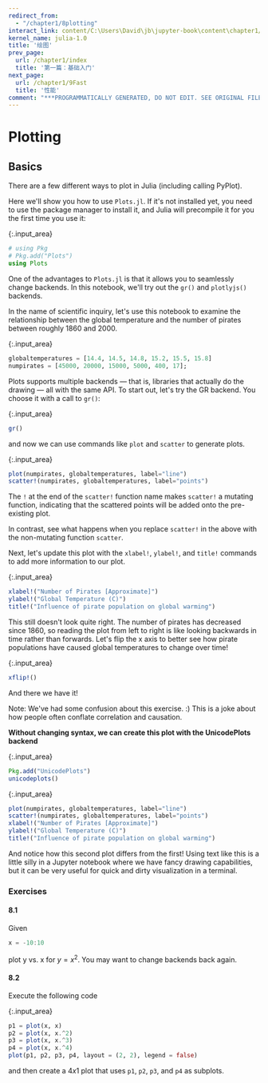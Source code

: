 ```yaml
---
redirect_from:
  - "/chapter1/8plotting"
interact_link: content/C:\Users\David\jb\jupyter-book\content\chapter1/8Plotting.ipynb
kernel_name: julia-1.0
title: '绘图'
prev_page:
  url: /chapter1/index
  title: '第一篇：基础入门'
next_page:
  url: /chapter1/9Fast
  title: '性能'
comment: "***PROGRAMMATICALLY GENERATED, DO NOT EDIT. SEE ORIGINAL FILES IN /content***"
---
```


# Plotting

## Basics
There are a few different ways to plot in Julia (including calling PyPlot). <br>

Here we'll show you how to use `Plots.jl`.  If it's not installed yet, you need to use the package manager to install it, and Julia will precompile it for you the first time you use it:



{:.input_area}
```julia
# using Pkg
# Pkg.add("Plots")
using Plots
```


One of the advantages to `Plots.jl` is that it allows you to seamlessly change backends. In this notebook, we'll try out the `gr()` and `plotlyjs()` backends.<br>

In the name of scientific inquiry, let's use this notebook to examine the relationship between the global temperature and the number of pirates between roughly 1860 and 2000.



{:.input_area}
```julia
globaltemperatures = [14.4, 14.5, 14.8, 15.2, 15.5, 15.8]
numpirates = [45000, 20000, 15000, 5000, 400, 17];
```


Plots supports multiple backends — that is, libraries that actually do the drawing — all with the same API. To start out, let's try the GR backend.  You choose it with a call to `gr()`:



{:.input_area}
```julia
gr()
```


and now we can use commands like `plot` and `scatter` to generate plots.



{:.input_area}
```julia
plot(numpirates, globaltemperatures, label="line")  
scatter!(numpirates, globaltemperatures, label="points") 
```


The `!` at the end of the `scatter!` function name makes `scatter!` a mutating function, indicating that the scattered points will be added onto the pre-existing plot.

In contrast, see what happens when you replace `scatter!` in the above with the non-mutating function `scatter`.

Next, let's update this plot with the `xlabel!`, `ylabel!`, and `title!` commands to add more information to our plot.



{:.input_area}
```julia
xlabel!("Number of Pirates [Approximate]")
ylabel!("Global Temperature (C)")
title!("Influence of pirate population on global warming")
```


This still doesn't look quite right. The number of pirates has decreased since 1860, so reading the plot from left to right is like looking backwards in time rather than forwards. Let's flip the x axis to better see how pirate populations have caused global temperatures to change over time!



{:.input_area}
```julia
xflip!()
```


And there we have it!

Note: We've had some confusion about this exercise. :) This is a joke about how people often conflate correlation and causation.

**Without changing syntax, we can create this plot with the UnicodePlots backend**



{:.input_area}
```julia
Pkg.add("UnicodePlots")
unicodeplots()
```




{:.input_area}
```julia
plot(numpirates, globaltemperatures, label="line")  
scatter!(numpirates, globaltemperatures, label="points") 
xlabel!("Number of Pirates [Approximate]")
ylabel!("Global Temperature (C)")
title!("Influence of pirate population on global warming")
```


And notice how this second plot differs from the first!  Using text like this is a little silly in a Jupyter notebook where we have fancy drawing capabilities, but it can be very useful for quick and dirty visualization in a terminal.

### Exercises

#### 8.1
Given
```julia
x = -10:10
```
plot y vs. x for $y = x^2$.  You may want to change backends back again.

#### 8.2
Execute the following code



{:.input_area}
```julia
p1 = plot(x, x)
p2 = plot(x, x.^2)
p3 = plot(x, x.^3)
p4 = plot(x, x.^4)
plot(p1, p2, p3, p4, layout = (2, 2), legend = false)
```


and then create a $4x1$ plot that uses `p1`, `p2`, `p3`, and `p4` as subplots.
